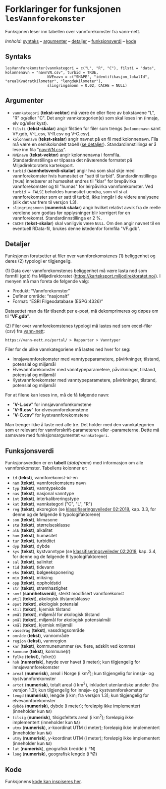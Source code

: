 # Forklaringer for funksjonen `lesVannforekomster`

Funksjonen leser inn tabellen over vannforekomster fra vann-nett.

_Innhold:_ [syntaks](#syntaks) – [argumenter](#argumenter) – [detaljer](#detaljer) – [funksjonsverdi](#funksjonsverdi) – [kode](#kode)


## Syntaks

```{r}
lesVannforekomster(vannkategori = c("L", "R", "C"), filsti = "data", kolonnenavn = "navnVN.csv", turbid = TRUE,
                   NVEnavn = c("SHAPE", "identifikasjon_lokalId", "arealKvadratkilometer", "lengdeKilometer"),
                   slingringsmonn = 0.02, CACHE = NULL)
```


## Argumenter

* `vannkategori` (**tekst-vektor**) må være én eller flere av bokstavene "L", "R" og/eller "C". Det angir vannkategorien(e) som skal leses inn (innsjø, elv og/eller kyst).
* `filsti`  (**tekst-skalar**) angir filstien for filer som trengs (`kolonnenavn` samt VF.gdb, V-L.csv, V-R.csv og V-C.csv).
* `kolonnenavn` (**tekst-skalar**) angir navnet på en fil med kolonnenavn. Fila må være en semikolondelt tabell ([se detaljer](hjelpfil.md#vannforekomster-v-.csv-navnvn.csv)). Standardinnstillinga er å lese inn fila "[navnVN.csv](../data/navnVN.csv)".
* `NVEnavn` (**tekst-vektor**) angir kolonnenavna i formfila. Standardinnstillinga er tilpassa det nåværende formatet på Miljødirektoratets karteksport.
* `turbid` (**sannhetsverdi-skalar**) angir hva som skal skje med vannforekomster hvis humøsitet er "satt til turbid". Standardinnstillinga (`TRUE`) innebærer at humøsitet endres til "klar" for brepåvirka vannforekomster og til "humøs" for leirpåvirka vannforekomster. Ved `turbid = FALSE` beholdes humøsitet uendra, som vil si at vannforekomster som er satt til turbid, ikke inngår i de videre analysene (slik det var frem til versjon 1.3).
* `slingringsmonn` (**numerisk skalar**) angir hvilket relativt avvik fra de reelle verdiene som godtas før opplysninger blir korrigert for en vannforekomst. Standardinnstillinga er 2&nbsp;%.
* `CACHE` (**tekst-skalar**) skal vanligvis være `NULL`. Om den angir navnet til en eventuell RData-fil, brukes denne istedenfor formfila "VF.gdb".


## Detaljer

Funksjonen forutsetter at filer over vannforekomstenes (1) beliggenhet og deres (2) typologi er tilgjengelig.

(1) Data over vannforekomstenes beliggenhet må være lasta ned som formfil (gdb) fra Miljødirektoratet (<https://karteksport.miljodirektoratet.no/>). I menyen må man foreta de følgende valg:

-   Produkt: “Vannforekomster”
-   Definer område: “nasjonalt”
-   Format: “ESRI Filgeodatabase (ESPG:4326)”

Datasettet man da får tilsendt per e-post, må dekomprimeres og døpes om
til “**VF.gdb**”.

(2) Filer over vannforekomstenes typologi må lastes ned som excel-filer (csv) fra [vann-nett](https://vann-nett.no/portal/):

`https://vann-nett.no/portal/ > Rapporter > Vanntyper`

Filer for de ulike vannkategoriene må lastes ned hver for seg:

- Innsjøvannforekomster med vanntypeparametere, påvirkninger, tilstand, potensial og miljømål
- Elvevannforekomster   med vanntypeparametere, påvirkninger, tilstand, potensial og miljømål
- Kystvannforekomster   med vanntypeparametere, påvirkninger, tilstand, potensial og miljømål

For at filene kan leses inn, må de få følgende navn:

- "**V-L.csv**" for innsjøvannforekomstene
- "**V-R.csv**" for elvevannforekomstene
- "**V-C.csv**" for kystvannforekomstene

Man trenger ikke å laste ned alle tre.
Det holder med den vannkategorien som er relevant for vannforskrift-parameteren eller -parameterne.
Dette må samsvare med funksjonsargumentet `vannkategori`.


## Funksjonsverdi

Funksjonsverdien er en **tabell** (_dataframe_) med informasjon om alle vannforekomster. Tabellens kolonner er:

- `id` (**tekst**), vannforekomst-id-en
- `nam` (**tekst**), vannforekomstens navn
- `typ` (**tekst**), vanntypekode
- `nas` (**tekst**), nasjonal vanntype
- `int` (**tekst**), interkalibreringstype
- `kat` (**tekst**), vannkategori ("C", "L", "R")
- `reg` (**tekst**), økoregion (se [klassifiseringsveileder 02:2018](https://www.vannportalen.no/veiledere/klassifiseringsveileder/), kap. 3.3, for denne og de følgende 6 typologifaktorene)
- `son` (**tekst**), klimasone
- `stø` (**tekst**), størrelsesklasse
- `alk` (**tekst**), alkalitet
- `hum` (**tekst**), humøsitet
- `tur` (**tekst**), turbiditet
- `dyp` (**tekst**), dybde
- `kys` (**tekst**), kystvanntype (se [klassifiseringsveileder 02:2018](https://www.vannportalen.no/veiledere/klassifiseringsveileder/), kap. 3.4, for denne og de følgende 6 typologifaktorene)
- `sal` (**tekst**), salinitet
- `tid` (**tekst**), tidevann
- `eks` (**tekst**), bølgeeksponering
- `mix` (**tekst**), miksing
- `opp` (**tekst**), oppholdstid
- `str` (**tekst**), strømhastighet
- `smvf` (**sannhetsverdi**), sterkt modifisert vannforekomst
- `øtil` (**tekst**), økologisk tilstandsklasse
- `øpot` (**tekst**), økologisk potensial
- `ktil` (**tekst**), kjemisk tilstand
- `ømål` (**tekst**), miljømål for økologisk tilstand
- `pmål` (**tekst**), miljømål for økologisk potensialmål
- `kmål` (**tekst**), kjemisk miljømål
- `vassdrag` (**tekst**), vassdragsområde
- `område` (**tekst**), vannområde
- `region` (**tekst**), vannregion
- `knr` (**tekst**), kommunenummer (ev. flere, adskilt ved komma)
- `kommune` (**tekst**), kommune(r)
- `fylke` (**tekst**), fylke(r)
- `hoh` (**numerisk**), høyde over havet (i meter); kun tilgjengelig for innsjøvannforekomster
- `areal` (**numerisk**), areal i Norge (i km<sup>2</sup>); kun tilgjengelig for innsjø- og kystvannforekomster
- `artot` (**numerisk**), totalt areal (i km<sup>2</sup>), inkludert utenlandske andeler (fra versjon 1.3); kun tilgjengelig for innsjø- og kystvannforekomster
- `lengd` (**numerisk**), lengde (i km; fra versjon 1.3); kun tilgjengelig for elvevannforekomster
- `dybde` (**numerisk**), dybde (i meter); foreløpig ikke implementert (inneholder kun `NA`)
- `tilsig` (**numerisk**), tilsigsfeltets areal (i km<sup>2</sup>); foreløpig ikke implementert (inneholder kun `NA`)
- `utmx` (**numerisk**), _x_-koordinat UTM (i meter); foreløpig ikke implementert (inneholder kun `NA`)
- `utmy` (**numerisk**), _y_-koordinat UTM (i meter); foreløpig ikke implementert (inneholder kun `NA`)
- `lat` (**numerisk**), geografisk bredde (i &deg;N)
- `long` (**numerisk**), geografisk lengde (i &deg;Ø)


## Kode

Funksjonens [kode kan inspiseres her](../R/lesVannforekomster.R).
